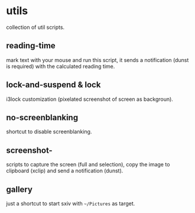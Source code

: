 # utils

collection of util scripts.

## reading-time

mark text with your mouse and run this script, it sends a notification (dunst
is required) with the calculated reading time.

## lock-and-suspend & lock

i3lock customization (pixelated screenshot of screen as backgroun).

## no-screenblanking

shortcut to disable screenblanking.

## screenshot-

scripts to capture the screen (full and selection), copy the image to clipboard
(xclip) and send a notification (dunst).

## gallery

just a shortcut to start sxiv with `~/Pictures` as target.



